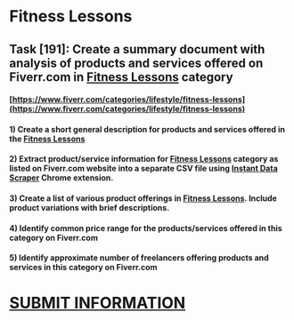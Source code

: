 # Fitness Lessons
## Task [191]: Create a summary document with analysis of products and services offered on Fiverr.com in [Fitness Lessons](https://www.fiverr.com/categories/lifestyle/fitness-lessons) category
#### [https://www.fiverr.com/categories/lifestyle/fitness-lessons](https://www.fiverr.com/categories/lifestyle/fitness-lessons)
#### 1) Create a short general description for products and services offered in the [Fitness Lessons](https://www.fiverr.com/categories/lifestyle/fitness-lessons)
#### 2) Extract product/service information for [Fitness Lessons](https://www.fiverr.com/categories/lifestyle/fitness-lessons) category as listed on Fiverr.com website into a separate CSV file using [Instant Data Scraper](https://chrome.google.com/webstore/detail/instant-data-scraper/ofaokhiedipichpaobibbnahnkdoiiah) Chrome extension.
#### 3) Create a list of various product offerings in [Fitness Lessons](https://www.fiverr.com/categories/lifestyle/fitness-lessons). Include product variations with brief descriptions.
#### 4) Identify common price range for the products/services offered in this category on Fiverr.com
#### 5) Identify approximate number of freelancers offering products and services in this category on Fiverr.com

# [SUBMIT INFORMATION](https://forms.office.com/r/8AEKjkLxKG)
